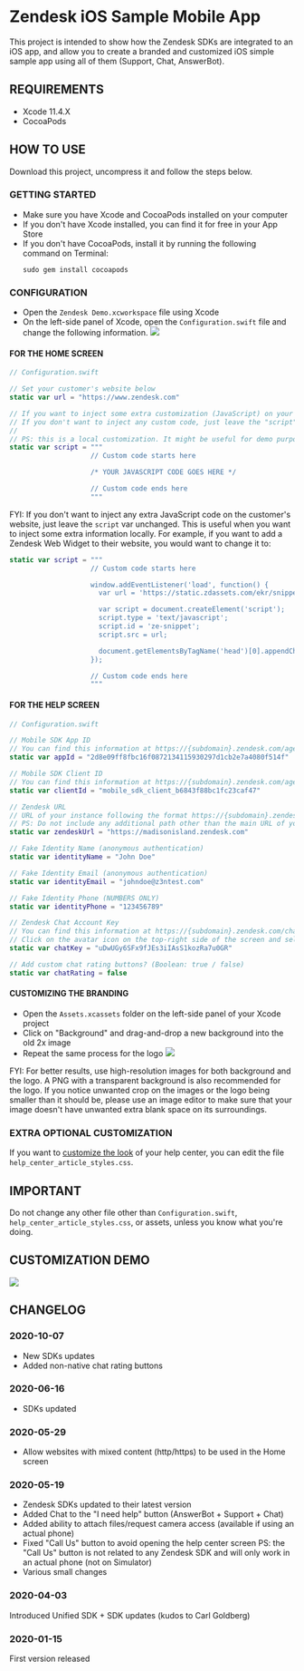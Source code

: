 # Zendesk iOS Sample Mobile App

This project is intended to show how the Zendesk SDKs are integrated to an iOS app, and allow you to create a branded and customized iOS simple sample app using all of them (Support, Chat, AnswerBot).

## REQUIREMENTS

- Xcode 11.4.X
- CocoaPods

## HOW TO USE

Download this project, uncompress it and follow the steps below.

### GETTING STARTED

- Make sure you have Xcode and CocoaPods installed on your computer
- If you don't have Xcode installed, you can find it for free in your App Store
- If you don't have CocoaPods, install it by running the following command on Terminal:
  ```console
  sudo gem install cocoapods
  ```

### CONFIGURATION

- Open the `Zendesk Demo.xcworkspace` file using Xcode
- On the left-side panel of Xcode, open the `Configuration.swift` file and change the following information.
  ![](Documentation/left-panel.png)

#### FOR THE HOME SCREEN

```swift
// Configuration.swift

// Set your customer's website below
static var url = "https://www.zendesk.com"

// If you want to inject some extra customization (JavaScript) on your customer's website, add it below.
// If you don't want to inject any custom code, just leave the "script" var unchanged.
//
// PS: this is a local customization. It might be useful for demo purposes only.
static var script = """
                    // Custom code starts here

                    /* YOUR JAVASCRIPT CODE GOES HERE */

                    // Custom code ends here
                    """
```

FYI: If you don't want to inject any extra JavaScript code on the customer's website, just leave the `script` var unchanged. This is useful when you want to inject some extra information locally. For example, if you want to add a Zendesk Web Widget to their website, you would want to change it to:

```swift
static var script = """
                    // Custom code starts here

                    window.addEventListener('load', function() {
                      var url = 'https://static.zdassets.com/ekr/snippet.js?key=3798e302-522f-45c9-9ac6-20c7b0e62753';

                      var script = document.createElement('script');
                      script.type = 'text/javascript';
                      script.id = 'ze-snippet';
                      script.src = url;

                      document.getElementsByTagName('head')[0].appendChild(script);
                    });

                    // Custom code ends here
                    """
```

#### FOR THE HELP SCREEN

```swift
// Configuration.swift

// Mobile SDK App ID
// You can find this information at https://{subdomain}.zendesk.com/agent/admin/mobile_sdk
static var appId = "2d8e09ff8fbc16f0872134115930297d1cb2e7a4080f514f"

// Mobile SDK Client ID
// You can find this information at https://{subdomain}.zendesk.com/agent/admin/mobile_sdk
static var clientId = "mobile_sdk_client_b6843f88bc1fc23caf47"

// Zendesk URL
// URL of your instance following the format https://{subdomain}.zendesk.com
// PS: Do not include any additional path other than the main URL of your help center (do not add "/hc/en-us/...")
static var zendeskUrl = "https://madisonisland.zendesk.com"

// Fake Identity Name (anonymous authentication)
static var identityName = "John Doe"

// Fake Identity Email (anonymous authentication)
static var identityEmail = "johndoe@z3ntest.com"

// Fake Identity Phone (NUMBERS ONLY)
static var identityPhone = "123456789"

// Zendesk Chat Account Key
// You can find this information at https://{subdomain}.zendesk.com/chat/agent
// Click on the avatar icon on the top-right side of the screen and select "Check connection"
static var chatKey = "uDwUGy6SFx9fJEs3iIAsS1kozRa7u0GR"

// Add custom chat rating buttons? (Boolean: true / false)
static var chatRating = false
```

#### CUSTOMIZING THE BRANDING

- Open the `Assets.xcassets` folder on the left-side panel of your Xcode project
- Click on "Background" and drag-and-drop a new background into the old 2x image
- Repeat the same process for the logo
  ![](Documentation/asset-replacement.gif)

FYI: For better results, use high-resolution images for both background and the logo. A PNG with a transparent background is also recommended for the logo. If you notice unwanted crop on the images or the logo being smaller than it should be, please use an image editor to make sure that your image doesn't have unwanted extra blank space on its surroundings.

### EXTRA OPTIONAL CUSTOMIZATION

If you want to [customize the look](https://developer.zendesk.com/embeddables/docs/ios_support_sdk/customize_the_look) of your help center, you can edit the file `help_center_article_styles.css`.

## IMPORTANT

Do not change any other file other than `Configuration.swift`, `help_center_article_styles.css`, or assets, unless you know what you're doing.

## CUSTOMIZATION DEMO

[![](https://img.youtube.com/vi/mqjJ3LxLHY8/0.jpg)](https://www.youtube.com/watch?v=mqjJ3LxLHY8)

## CHANGELOG

### 2020-10-07

- New SDKs updates
- Added non-native chat rating buttons

### 2020-06-16

- SDKs updated

### 2020-05-29

- Allow websites with mixed content (http/https) to be used in the Home screen

### 2020-05-19

- Zendesk SDKs updated to their latest version
- Added Chat to the "I need help" button (AnswerBot + Support + Chat)
- Added ability to attach files/request camera access (available if using an actual phone)
- Fixed "Call Us" button to avoid opening the help center screen
  PS: the "Call Us" button is not related to any Zendesk SDK and will only work in an actual phone (not on Simulator)
- Various small changes

### 2020-04-03

Introduced Unified SDK + SDK updates (kudos to Carl Goldberg)

### 2020-01-15

First version released
